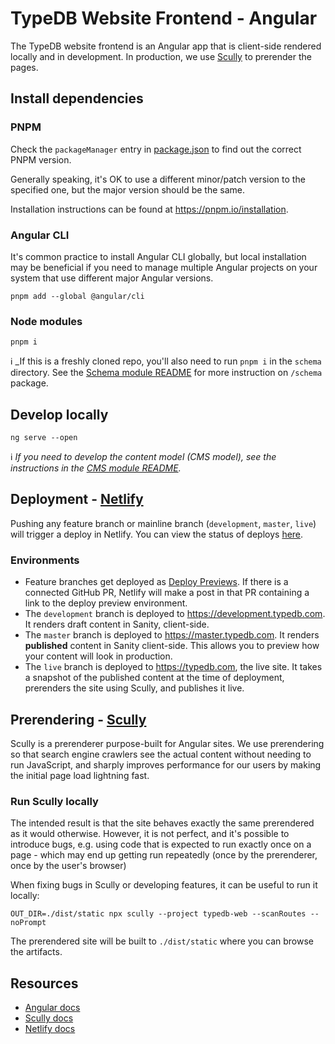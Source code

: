 # TypeDB Website Frontend - Angular

The TypeDB website frontend is an Angular app that is client-side rendered locally and in development. In production,
we use [Scully](https://scully.io) to prerender the pages.

## Install dependencies

### PNPM

Check the `packageManager` entry in [package.json](./package.json) to find out the correct PNPM version.

Generally speaking, it's OK to use a different minor/patch version to the specified one, but the major version should be the same.

Installation instructions can be found at https://pnpm.io/installation.

### Angular CLI

It's common practice to install Angular CLI globally, but local installation may be beneficial if you need to manage
multiple Angular projects on your system that use different major Angular versions.

```shell
pnpm add --global @angular/cli
```

### Node modules
```shell
pnpm i
```

ℹ️ _If this is a freshly cloned repo, you'll also need to run `pnpm i` in the `schema` directory. See the
[Schema module README](../schema/README.md) for more instruction on `/schema` package.

## Develop locally

```shell
ng serve --open
```

ℹ️ _If you need to develop the content model (CMS model), see the instructions in the
[CMS module README](../cms/README.md)._

## Deployment - [Netlify](https://www.netlify.com/)

Pushing any feature branch or mainline branch (`development`, `master`, `live`) will trigger a deploy in Netlify.
You can view the status of deploys [here](https://app.netlify.com/sites/typedb/deploys).

### Environments

- Feature branches get deployed as [Deploy Previews](https://docs.netlify.com/site-deploys/deploy-previews/). If there is a connected GitHub PR, Netlify will make a post in that PR containing a link to the deploy preview environment.
- The `development` branch is deployed to https://development.typedb.com. It renders draft content in Sanity, client-side.
- The `master` branch is deployed to https://master.typedb.com. It renders **published** content in Sanity client-side. This allows you to preview how your content will look in production.
- The `live` branch is deployed to https://typedb.com, the live site. It takes a snapshot of the published content at the time of deployment, prerenders the site using Scully, and publishes it live.

## Prerendering - [Scully](https://scully.io/)

Scully is a prerenderer purpose-built for Angular sites. We use prerendering so that search engine crawlers see the
actual content without needing to run JavaScript, and sharply improves performance for our users by making the initial
page load lightning fast.

### Run Scully locally

The intended result is that the site behaves exactly the same prerendered as it would otherwise. However, it is not
perfect, and it's possible to introduce bugs, e.g. using code that is expected to run exactly once on a page - which
may end up getting run repeatedly (once by the prerenderer, once by the user's browser)

When fixing bugs in Scully or developing features, it can be useful to run it locally:
```shell
OUT_DIR=./dist/static npx scully --project typedb-web --scanRoutes --noPrompt
```

The prerendered site will be built to `./dist/static` where you can browse the artifacts.

## Resources

- [Angular docs](https://angular.io/docs)
- [Scully docs](https://scully.io/docs/learn/overview/)
- [Netlify docs](https://docs.netlify.com/)
